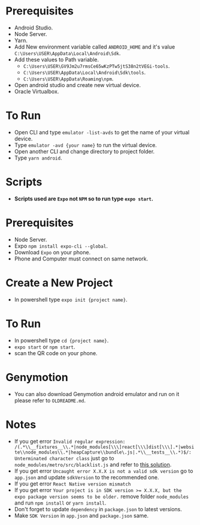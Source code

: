 # Prerequisites  
* Android Studio.
* Node Server.
* Yarn.
* Add New environment variable called `ANDROID_HOME` and it's value `C:\Users\USER\AppData\Local\Android\Sdk`.
* Add these values to Path variable.
    * `C:\Users\USER\GV9Jm2u7rmsCe65wKzPTw5jtS38n2tVEGi-tools`.
    * `C:\Users\USER\AppData\Local\Android\Sdk\tools`.
    * `C:\Users\USER\AppData\Roaming\npm`.
* Open android studio and create new virtual device.
* Oracle Virtualbox.

# To Run
* Open CLI and type `emulator -list-avds` to get the name of your virtual device.
* Type `emulator -avd {your name}` to run the virtual device.
* Open another CLI and change directory to project folder.
* Type `yarn android`.

# Scripts
* **Scripts used are `Expo` not `NPM` so to run type `expo start`.**
# Prerequisites  
* Node Server.
* Expo `npm install expo-cli --global`.
* Download `Expo` on your phone.
* Phone and Computer must connect on same network. 


# Create a New Project
* In powershell type `expo init {project name}`.

# To Run
* In powershell type `cd {project name}`.
* `expo start` or `npm start`.
* scan the QR code on your phone.

# Genymotion
* You can also download Genymotion android emulator and run on it please refer to `OLDREADME.md`.

# Notes
* If you get error `Invalid regular expression: /(.*\\__fixtures__\\.*|node_modules[\\\]react[\\\]dist[\\\].*|website\\node_modules\\.*|heapCapture\\bundle\.js|.*\\__tests__\\.*)$/: Unterminated character class` just go to `node_modules/metro/src/blacklist.js` and refer to [this solution](https://stackoverflow.com/questions/59099456/metro-config-node-modules-not-found-in-react-native-project).
* If you get error `Uncaught error X.X.X is not a valid sdk version` go to `app.json` and update `sdkVersion` to the recommended one.
* If you get error `React Native version mismatch` 
* If you get error `Your project is in SDK version >= X.X.X, but the expo package version seems to be older.` remove folder `node_modules` and run `npm install` or `yarn install`.
* Don't forget to update `dependency` in `package.json` to latest versions. 
* Make `SDK Version` in `app.json` and `package.json` same.
